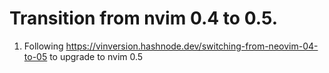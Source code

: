 # Transition from nvim 0.4 to 0.5.
1. Following https://vinversion.hashnode.dev/switching-from-neovim-04-to-05 to upgrade to nvim 0.5
